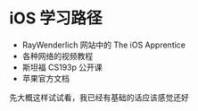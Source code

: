 # iOS 学习路径

+ RayWenderlich 网站中的 The iOS Apprentice
+ 各种网络的视频教程
+ 斯坦福 CS193p 公开课
+ 苹果官方文档

先大概这样试试看，我已经有基础的话应该感觉还好



